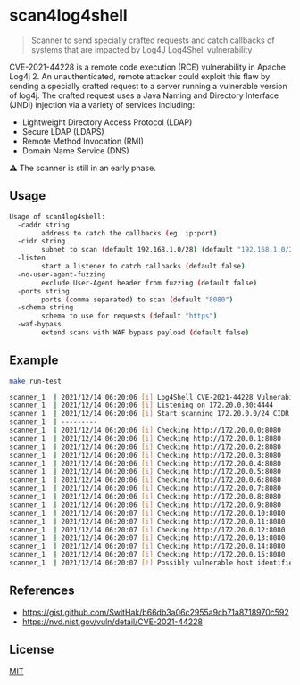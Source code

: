 # scan4log4shell
> Scanner to send specially crafted requests and catch callbacks of systems that are impacted by Log4J Log4Shell vulnerability

CVE-2021-44228 is a remote code execution (RCE) vulnerability in Apache Log4j 2. An unauthenticated, remote attacker could exploit this flaw by sending a specially crafted request to a server running a vulnerable version of log4j. The crafted request uses a Java Naming and Directory Interface (JNDI) injection via a variety of services including:
- Lightweight Directory Access Protocol (LDAP)
- Secure LDAP (LDAPS)
- Remote Method Invocation (RMI)
- Domain Name Service (DNS)

:warning: The scanner is still in an early phase.

## Usage 
```bash
Usage of scan4log4shell:
  -caddr string
    	address to catch the callbacks (eg. ip:port)
  -cidr string
    	subnet to scan (default 192.168.1.0/28) (default "192.168.1.0/28")
  -listen
    	start a listener to catch callbacks (default false)
  -no-user-agent-fuzzing
    	exclude User-Agent header from fuzzing (default false)
  -ports string
    	ports (comma separated) to scan (default "8080")
  -schema string
    	schema to use for requests (default "https")
  -waf-bypass
    	extend scans with WAF bypass payload (default false)
```

## Example
```bash
make run-test

scanner_1  | 2021/12/14 06:20:06 [i] Log4Shell CVE-2021-44228 Vulnerability Scanner dev
scanner_1  | 2021/12/14 06:20:06 [i] Listening on 172.20.0.30:4444
scanner_1  | 2021/12/14 06:20:06 [i] Start scanning 172.20.0.0/24 CIDR
scanner_1  | ---------
scanner_1  | 2021/12/14 06:20:06 [i] Checking http://172.20.0.0:8080
scanner_1  | 2021/12/14 06:20:06 [i] Checking http://172.20.0.1:8080
scanner_1  | 2021/12/14 06:20:06 [i] Checking http://172.20.0.2:8080
scanner_1  | 2021/12/14 06:20:06 [i] Checking http://172.20.0.3:8080
scanner_1  | 2021/12/14 06:20:06 [i] Checking http://172.20.0.4:8080
scanner_1  | 2021/12/14 06:20:06 [i] Checking http://172.20.0.5:8080
scanner_1  | 2021/12/14 06:20:06 [i] Checking http://172.20.0.6:8080
scanner_1  | 2021/12/14 06:20:06 [i] Checking http://172.20.0.7:8080
scanner_1  | 2021/12/14 06:20:06 [i] Checking http://172.20.0.8:8080
scanner_1  | 2021/12/14 06:20:06 [i] Checking http://172.20.0.9:8080
scanner_1  | 2021/12/14 06:20:07 [i] Checking http://172.20.0.10:8080
scanner_1  | 2021/12/14 06:20:07 [i] Checking http://172.20.0.11:8080
scanner_1  | 2021/12/14 06:20:07 [i] Checking http://172.20.0.12:8080
scanner_1  | 2021/12/14 06:20:07 [i] Checking http://172.20.0.13:8080
scanner_1  | 2021/12/14 06:20:07 [i] Checking http://172.20.0.14:8080
scanner_1  | 2021/12/14 06:20:07 [i] Checking http://172.20.0.15:8080
scanner_1  | 2021/12/14 06:20:07 [!] Possibly vulnerable host identified: 172.20.0.15:45948
```

## References
- https://gist.github.com/SwitHak/b66db3a06c2955a9cb71a8718970c592
- https://nvd.nist.gov/vuln/detail/CVE-2021-44228


## License
[MIT](LICENCE)
